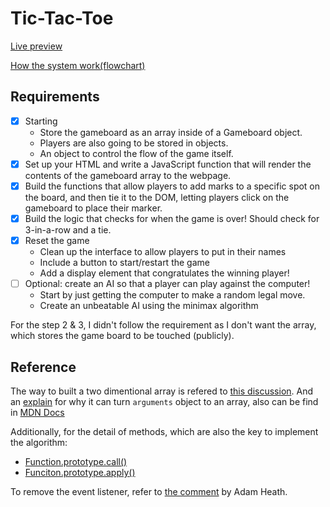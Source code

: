 # Tic-Tac-Toe

[Live preview](https://allieschen.github.io/tic-tac-toe/)

[How the system work(flowchart)](https://drive.google.com/file/d/156GqDK-x4kFQ9bUXjeG0POJVVMCNRJtR/view?usp=sharing)

## Requirements

- [x] Starting
  - Store the gameboard as an array inside of a Gameboard object.
  - Players are also going to be stored in objects.
  - An object to control the flow of the game itself.
- [x] Set up your HTML and write a JavaScript function that will render the contents of the gameboard array to the webpage.
- [x] Build the functions that allow players to add marks to a specific spot on the board, and then tie it to the DOM, letting players click on the gameboard to place their marker.
- [x] Build the logic that checks for when the game is over! Should check for 3-in-a-row and a tie.
- [x] Reset the game
  - Clean up the interface to allow players to put in their names
  - Include a button to start/restart the game
  - Add a display element that congratulates the winning player!
- [ ] Optional: create an AI so that a player can play against the computer! 
  - Start by just getting the computer to make a random legal move.
  - Create an unbeatable AI using the minimax algorithm

For the step 2 & 3, I didn't follow the requirement as I don't want the array, which stores the game board to be touched (publicly).

## Reference

The way to built a two dimentional array is refered to [this discussion](https://stackoverflow.com/questions/966225/how-can-i-create-a-two-dimensional-array-in-javascript/966938#966938). And an [explain](https://stackoverflow.com/questions/960866/how-can-i-convert-the-arguments-object-to-an-array-in-javascript) for why it can turn `arguments` object to an array, also can be find in [MDN Docs](https://developer.mozilla.org/en-US/docs/Web/JavaScript/Reference/Functions/arguments)

Additionally, for the detail of methods, which are also the key to implement the algorithm:

- [Function.prototype.call()](https://developer.mozilla.org/en-US/docs/Web/JavaScript/Reference/Global_Objects/Function/call)
- [Funciton.prototype.apply()](https://developer.mozilla.org/en-US/docs/Web/JavaScript/Reference/Global_Objects/Function/apply)

To remove the event listener, refer to [the comment](https://stackoverflow.com/questions/4950115/removeeventlistener-on-anonymous-functions-in-javascript) by Adam Heath.